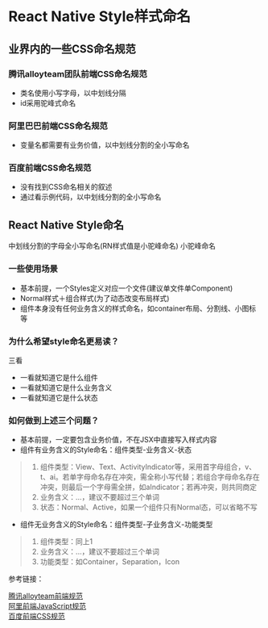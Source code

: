 # React Native Style样式命名

## 业界内的一些CSS命名规范

### 腾讯alloyteam团队前端CSS命名规范

- 类名使用小写字母，以中划线分隔
- id采用驼峰式命名

### 阿里巴巴前端CSS命名规范

- 变量名都需要有业务价值，以中划线分割的全小写命名

### 百度前端CSS命名规范

- 没有找到CSS命名相关的叙述
- 通过看示例代码，以中划线分割的全小写命名

## React Native Style命名

中划线分割的字母全小写命名(RN样式值是小驼峰命名)
小驼峰命名

### 一些使用场景

- 基本前提，一个Styles定义对应一个文件(建议单文件单Component)
- Normal样式＋组合样式(为了动态改变布局样式)
- 组件本身没有任何业务含义的样式命名，如container布局、分割线、小图标等

### 为什么希望style命名更易读？

三看

- 一看就知道它是什么组件
- 一看就知道它是什么业务含义
- 一看就知道它是什么状态

### 如何做到上述三个问题？

- 基本前提，一定要包含业务价值，不在JSX中直接写入样式内容
- 组件有业务含义的Style命名：组件类型-业务含义-状态

> 1. 组件类型：View、Text、ActivityIndicator等，采用首字母组合，v、t、ai。若单字母命名存在冲突，需全称小写代替；若组合字母命名存在冲突，则最后一个字母需全拼，如aIndicator；若再冲突，则共同商定
> 2. 业务含义：…，建议不要超过三个单词
> 3. 状态：Normal、Active，如果一个组件只有Normal态，可以省略不写

- 组件无业务含义的Style命名：组件类型-子业务含义-功能类型

> 1. 组件类型：同上1
> 2. 业务含义：...，建议不要超过三个单词
> 3. 功能类型：如Container，Separation，Icon

参考链接：

[腾讯alloyteam前端规范](https://www.kancloud.cn/digest/code-guide/42602)  
[阿里前端JavaScript规范](https://yq.aliyun.com/articles/51488)  
[百度前端CSS规范](https://github.com/ecomfe/spec/blob/master/css-style-guide.md)  
